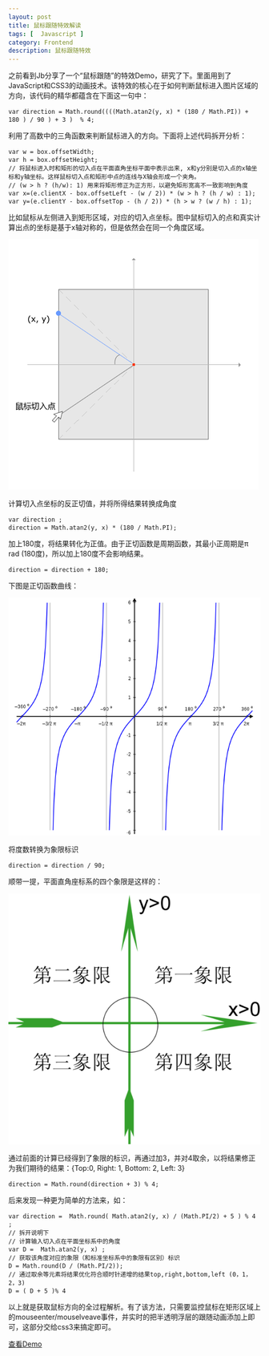```yaml
---
layout: post
title: 鼠标跟随特效解读
tags: [  Javascript ]
category: Frontend
description: 鼠标跟随特效
---
```


[mouseEnter]: /images/mouse-direction-1.png
[coord]: /images/mouse-direction-coord.png
[tan]: /images/mouse-direction-tan.png

之前看到Jb分享了一个“鼠标跟随”的特效Demo，研究了下。里面用到了JavaScript和CSS3的动画技术。该特效的核心在于如何判断鼠标进入图片区域的方向，该代码的精华都蕴含在下面这一句中：

    var direction = Math.round((((Math.atan2(y, x) * (180 / Math.PI)) + 180 ) / 90 ) + 3 )  % 4;

利用了高数中的三角函数来判断鼠标进入的方向。下面将上述代码拆开分析：

    var w = box.offsetWidth;
    var h = box.offsetHeight;
    // 将鼠标进入时和矩形的切入点在平面直角坐标平面中表示出来, x和y分别是切入点的x轴坐标和y轴坐标。这样鼠标切入点和矩形中点的连线与X轴会形成一个夹角。
    // (w > h ? (h/w): 1) 用来将矩形修正为正方形，以避免矩形宽高不一致影响到角度
    var x=(e.clientX - box.offsetLeft - (w / 2)) * (w > h ? (h / w) : 1);
    var y=(e.clientY - box.offsetTop - (h / 2)) * (h > w ? (w / h) : 1);

比如鼠标从左侧进入到矩形区域，对应的切入点坐标。图中鼠标切入的点和真实计算出点的坐标是基于x轴对称的，但是依然会在同一个角度区域。

![mouse enter][mouseEnter]

计算切入点坐标的反正切值，并将所得结果转换成角度

    var direction ;
    direction = Math.atan2(y, x) * (180 / Math.PI);

加上180度，将结果转化为正值。由于正切函数是周期函数，其最小正周期是π rad (180度)，所以加上180度不会影响结果。

    direction = direction + 180;

下图是正切函数曲线：

![tangent][tan]

将度数转换为象限标识

    direction = direction / 90;

顺带一提，平面直角座标系的四个象限是这样的：

![quadrant][coord]

通过前面的计算已经得到了象限的标识，再通过加3，并对4取余，以将结果修正为我们期待的结果：{Top:0, Right: 1, Bottom: 2, Left: 3}

    direction = Math.round(direction + 3) % 4;

后来发现一种更为简单的方法来，如：

    var direction =  Math.round( Math.atan2(y, x) / (Math.PI/2) + 5 ) % 4 ; 
    // 拆开说明下
    // 计算输入切入点在平面坐标系中的角度
    var D =  Math.atan2(y, x) ;
    // 获取该角度对应的象限（和标准坐标系中的象限有区别）标识
    D = Math.round(D / (Math.PI/2));
    // 通过取余等元素将结果优化符合顺时针递增的结果top,right,bottom,left (0，1，2，3)
    D = ( D + 5 )% 4

以上就是获取鼠标方向的全过程解析。有了该方法，只需要监控鼠标在矩形区域上的mouseenter/mouselveave事件，并实时的把半透明浮层的跟随动画添加上即可，这部分交给css3来搞定即可。

<a target="_blank" href="/labs/mouseDirection.html">查看Demo</a>
